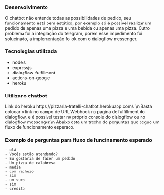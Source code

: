 ### Desenvolvimento
<p>O chatbot não entende todas as possibilidades de pedido, seu funcionamento está bem estático, por exemplo só é possivel realizar um pedido de apenas uma pizza e uma bebida ou apenas uma pizza. Outro problema foi a integração do telegram, porem esse impedimento foi solucinado, a implementação foi ok com o dialogflow messenger.</p>

### Tecnologias utilizada
- nodejs 
- expressjs
- dialogflow-fulfillment 
- actions-on-google
- heroku

### Utilizar o chatbot
<p>Link do heroku https://pizzaria-fratelli-chatbot.herokuapp.com/. \n
  Basta colocar o link no campo de URL Webhook na pagina de fulfillment do dialogflow, e é possivel testar no próprio console do dialogflow ou no dialogflow messenger.\n
  Abaixo esta um trecho de perguntas que segue um fluxo de funcionamento esperado.
</P>

### Exemplo de perguntas para fluxo de funcinamento esperado
```
- olá                             
- Vocês estão atendendo?          
- Eu gostaria de fazer um pedido  
- Um pizza de calabresa           
- media                           
- com recheio                     
- sim                             
- um suco                         
- sim                             
- credito                         
 ```

